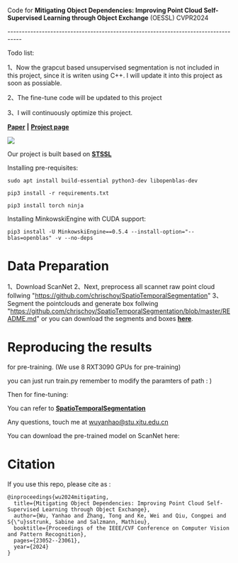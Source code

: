 Code for **Mitigating Object Dependencies: Improving Point Cloud Self-Supervised Learning through Object Exchange** (OESSL) CVPR2024

*-----------------------------------------------------------------------------------*


Todo list:

1、Now the grapcut based unsupervised segmentation is not included in this project, since it is writen using C++. I will update it into this project as soon as possiable. 

2、The fine-tune code will be updated to this project

3、I will continuously optimize this project.



**[Paper](https://arxiv.org/pdf/2404.07504)** **|** **[Project page](https://yanhaowu.github.io/OESSL/)**

![](pics/poster.png)


Our project is built based on **[STSSL](https://github.com/YanhaoWu/STSSL/)**

Installing pre-requisites:

`sudo apt install build-essential python3-dev libopenblas-dev`

`pip3 install -r requirements.txt`

`pip3 install torch ninja`

Installing MinkowskiEngine with CUDA support:

`pip3 install -U MinkowskiEngine==0.5.4 --install-option="--blas=openblas" -v --no-deps`


# Data Preparation

1、Download ScanNet 
2、Next, preprocess all scannet raw point cloud follwing  "https://github.com/chrischoy/SpatioTemporalSegmentation"
3、Segment the pointclouds and generate box follwing "https://github.com/chrischoy/SpatioTemporalSegmentation/blob/master/README.md" or you can download the segments and boxes **[here](https://drive.google.com/drive/folders/10xqUBK7gLtjK9fFTGddGCGWFi1fuyj26?usp=drive_link)**.

# Reproducing the results

for pre-training. (We use 8 RXT3090 GPUs for pre-training)

you can just run train.py remember to modify the paramters of path : ) 

Then for fine-tuning:

You can refer to **[SpatioTemporalSegmentation](https://github.com/chrischoy/SpatioTemporalSegmentation)**

Any questions, touch me at wuyanhao@stu.xjtu.edu.cn

You can download the pre-trained model on ScanNet here:


# Citation

If you use this repo, please cite as :

```
@inproceedings{wu2024mitigating,
  title={Mitigating Object Dependencies: Improving Point Cloud Self-Supervised Learning through Object Exchange},
  author={Wu, Yanhao and Zhang, Tong and Ke, Wei and Qiu, Congpei and S{\"u}sstrunk, Sabine and Salzmann, Mathieu},
  booktitle={Proceedings of the IEEE/CVF Conference on Computer Vision and Pattern Recognition},
  pages={23052--23061},
  year={2024}
}
```
